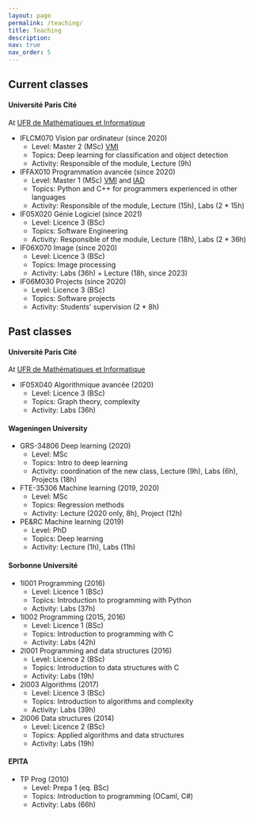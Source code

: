 ```yaml
---
layout: page
permalink: /teaching/
title: Teaching
description: 
nav: true
nav_order: 5
---
```


## Current classes

#### Université Paris Cité
At <a href="https://math-info.u-paris.fr">UFR de Mathématiques et Informatique</a>

- IFLCM070 Vision par ordinateur (since 2020)
	- Level: Master 2 (MSc) <a href="https://math-info.u-paris.fr/master-informatique/parcours-vision-et-machine-intelligente/">VMI</a>
	- Topics: Deep learning for classification and object detection
	- Activity: Responsible of the module, Lecture (9h)
- IFFAX010 Programmation avancée (since 2020)
	- Level: Master 1 (MSc) <a href="https://math-info.u-paris.fr/master-informatique/parcours-vision-et-machine-intelligente/">VMI</a> and <a href="https://math-info.u-paris.fr/master-informatique/parcours-intelligence-artificielle-distribuee/">IAD</a>
	- Topics: Python and C++ for programmers experienced in other languages
	- Activity: Responsible of the module, Lecture (15h), Labs (2 \* 15h)
- IF05X020 Génie Logiciel (since 2021)
	- Level: Licence 3 (BSc)
	- Topics: Software Engineering
	- Activity: Responsible of the module, Lecture (18h), Labs (2 \* 36h)
- IF06X070 Image (since 2020)
	- Level: Licence 3 (BSc)
	- Topics: Image processing
	- Activity: Labs (36h) + Lecture (18h, since 2023)
- IF06M030 Projects (since 2020)
	- Level: Licence 3 (BSc)
	- Topics: Software projects
	- Activity: Students' supervision (2 \* 8h)

## Past classes
#### Université Paris Cité
At <a href="https://math-info.u-paris.fr">UFR de Mathématiques et Informatique</a>

- IF05X040 Algorithmique avancée (2020)
	- Level: Licence 3 (BSc)
	- Topics: Graph theory, complexity
	- Activity: Labs (36h)

#### Wageningen University

- GRS-34806 Deep learning (2020)
	- Level: MSc
	- Topics: Intro to deep learning
	- Activity: coordination of the new class, Lecture (9h), Labs (6h), Projects (18h)
- FTE-35306 Machine learning (2019, 2020)
	- Level: MSc
	- Topics: Regression methods
	- Activity: Lecture (2020 only, 8h), Project (12h)
- PE&RC Machine learning (2019)
	- Level: PhD
	- Topics: Deep learning
	- Activity: Lecture (1h), Labs (11h)

####  Sorbonne Université

- 1I001 Programming (2016)
	- Level: Licence 1 (BSc)
	- Topics: Introduction to programming with Python
	- Activity: Labs (37h)
- 1I002 Programming (2015, 2016)
	- Level: Licence 1 (BSc)
	- Topics: Introduction to programming with C
	- Activity: Labs (42h)
- 2I001 Programming and data structures (2016)
	- Level: Licence 2 (BSc)
	- Topics: Introduction to data structures with C
	- Activity: Labs (19h)
- 2I003 Algorithms (2017)
	- Level: Licence 3 (BSc)
	- Topics: Introduction to algorithms and complexity
	- Activity: Labs (39h)
- 2I006 Data structures (2014)
	- Level: Licence 2 (BSc)
	- Topics: Applied algorithms and data structures
	- Activity: Labs (19h)

#### EPITA

- TP Prog (2010)
	- Level: Prepa 1 (eq. BSc)
	- Topics: Introduction to programming (OCaml, C#)
	- Activity: Labs (66h)